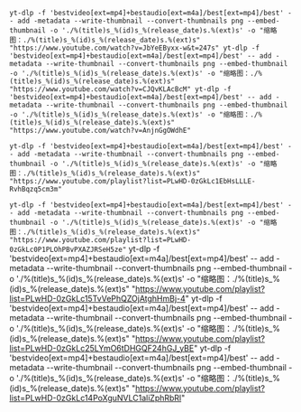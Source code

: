 


`
yt-dlp -f 'bestvideo[ext=mp4]+bestaudio[ext=m4a]/best[ext=mp4]/best' -- add -metadata --write-thumbnail --convert-thumbnails png --embed-thumbnail -o './%(title)s_%(id)s_%(release_date)s.%(ext)s' -o "缩略图：./%(title)s_%(id)s_%(release_date)s.%(ext)s"  "https://www.youtube.com/watch?v=JbYeEByxx-w&t=247s"
yt-dlp -f 'bestvideo[ext=mp4]+bestaudio[ext=m4a]/best[ext=mp4]/best' -- add -metadata --write-thumbnail --convert-thumbnails png --embed-thumbnail -o './%(title)s_%(id)s_%(release_date)s.%(ext)s' -o "缩略图：./%(title)s_%(id)s_%(release_date)s.%(ext)s"  "https://www.youtube.com/watch?v=CJQvKLAcBcM"
yt-dlp -f 'bestvideo[ext=mp4]+bestaudio[ext=m4a]/best[ext=mp4]/best' -- add -metadata --write-thumbnail --convert-thumbnails png --embed-thumbnail -o './%(title)s_%(id)s_%(release_date)s.%(ext)s' -o "缩略图：./%(title)s_%(id)s_%(release_date)s.%(ext)s"  "https://www.youtube.com/watch?v=AnjnGgOWdhE"
`

`
yt-dlp -f 'bestvideo[ext=mp4]+bestaudio[ext=m4a]/best[ext=mp4]/best' -- add -metadata --write-thumbnail --convert-thumbnails png --embed-thumbnail -o './%(title)s_%(id)s_%(release_date)s.%(ext)s' -o "缩略图：./%(title)s_%(id)s_%(release_date)s.%(ext)s"  "https://www.youtube.com/playlist?list=PLwHD-0zGkLc1EbHsLLLE-RvhBqzq5cm3m"
`

`
yt-dlp -f 'bestvideo[ext=mp4]+bestaudio[ext=m4a]/best[ext=mp4]/best' -- add -metadata --write-thumbnail --convert-thumbnails png --embed-thumbnail -o './%(title)s_%(id)s_%(release_date)s.%(ext)s' -o "缩略图：./%(title)s_%(id)s_%(release_date)s.%(ext)s"  "https://www.youtube.com/playlist?list=PLwHD-0zGkLc0P1PLOhPBvPXAZJRSeH5ze"
`
yt-dlp -f 'bestvideo[ext=mp4]+bestaudio[ext=m4a]/best[ext=mp4]/best' -- add -metadata --write-thumbnail --convert-thumbnails png --embed-thumbnail -o './%(title)s_%(id)s_%(release_date)s.%(ext)s' -o "缩略图：./%(title)s_%(id)s_%(release_date)s.%(ext)s"  "https://www.youtube.com/playlist?list=PLwHD-0zGkLc15TvVePhQZOjAtghHmBj-4"
yt-dlp -f 'bestvideo[ext=mp4]+bestaudio[ext=m4a]/best[ext=mp4]/best' -- add -metadata --write-thumbnail --convert-thumbnails png --embed-thumbnail -o './%(title)s_%(id)s_%(release_date)s.%(ext)s' -o "缩略图：./%(title)s_%(id)s_%(release_date)s.%(ext)s"  "https://www.youtube.com/playlist?list=PLwHD-0zGkLc25LYmO6tDHGQF24hGJ_yBE"
yt-dlp -f 'bestvideo[ext=mp4]+bestaudio[ext=m4a]/best[ext=mp4]/best' -- add -metadata --write-thumbnail --convert-thumbnails png --embed-thumbnail -o './%(title)s_%(id)s_%(release_date)s.%(ext)s' -o "缩略图：./%(title)s_%(id)s_%(release_date)s.%(ext)s"  "https://www.youtube.com/playlist?list=PLwHD-0zGkLc14PoXguNVLC1aliZphRbRl"
